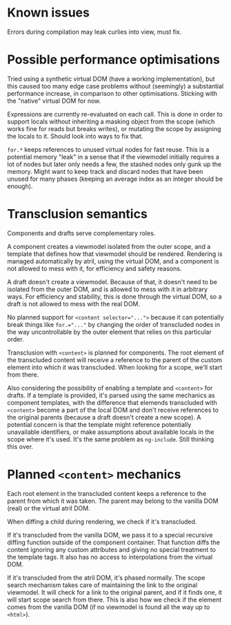 # Known issues

Errors during compilation may leak curlies into view, must fix.

# Possible performance optimisations

Tried using a synthetic virtual DOM (have a working implementation), but this
caused too many edge case problems without (seemingly) a substantial performance
increase, in comparison to other optimisations. Sticking with the "native"
virtual DOM for now.

Expressions are currently re-evaluated on each call. This is done in order to
support locals without inheriting a masking object from the scope (which works
fine for reads but breaks writes), or mutating the scope by assigning the locals
to it. Should look into ways to fix that.

`for.*` keeps references to unused virtual nodes for fast reuse. This is a
potential memory "leak" in a sense that if the viewmodel initially requires a
lot of nodes but later only needs a few, the stashed nodes only gunk up the
memory. Might want to keep track and discard nodes that have been unused for
many phases (keeping an average index as an integer should be enough).

# Transclusion semantics

Components and drafts serve complementary roles.

A component creates a viewmodel isolated from the outer scope, and a template
that defines how that viewmodel should be rendered. Rendering is managed
automatically by atril, using the virtual DOM, and a component is not allowed
to mess with it, for efficiency and safety reasons.

A draft doesn't create a viewmodel. Because of that, it doesn't need to be
isolated from the outer DOM, and is allowed to mess with it in arbitrary ways.
For efficiency and stability, this is done through the virtual DOM, so a draft is
not allowed to mess with the real DOM.

No planned support for `<content selector="...">` because it can potentially
break things like `for.="..."` by changing the order of transcluded nodes in the
way uncontrollable by the outer element that relies on this particular order.

Transclusion with `<content>` is planned for components. The root element of the
transcluded content will receive a reference to the parent of the custom element
into which it was transcluded. When looking for a scope, we'll start from there.

Also considering the possibility of enabling a template and `<content>` for
drafts. If a template is provided, it's parsed using the same mechanics as
component templates, with the difference that elemends transcluded with
`<content>` become a part of the local DOM and don't receive references to the
original parents (because a draft doesn't create a new scope). A potential
concern is that the template might reference potentially unavailable
identifiers, or make assumptions about available locals in the scope where it's
used. It's the same problem as `ng-include`. Still thinking this over.

# Planned `<content>` mechanics

Each root element in the transcluded content keeps a reference to the parent
from which it was taken. The parent may belong to the vanilla DOM (real) or the
virtual atril DOM.

When diffing a child during rendering, we check if it's transcluded.

If it's transcluded from the vanilla DOM, we pass it to a special recursive
diffing function outside of the component container. That function diffs the
content ignoring any custom attributes and giving no special treatment to the
template tags. It also has no access to interpolations from the virtual DOM.

If it's transcluded from the atril DOM, it's phased normally. The scope search
mechanism takes care of maintaining the link to the original viewmodel. It will
check for a link to the original parent, and if it finds one, it will start
scope search from there. This is also how we check if the element comes from the
vanilla DOM (if no viewmodel is found all the way up to `<html>`).
